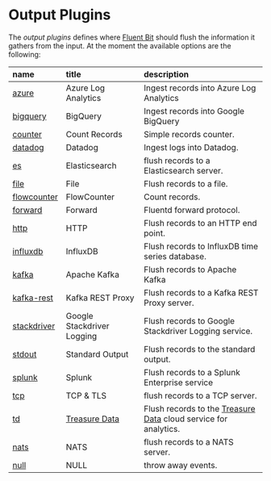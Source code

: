 # Output Plugins

The _output plugins_ defines where [Fluent Bit](http://fluentbit.io) should flush the information it gathers from the input. At the moment the available options are the following:

| name | title | description |
| :--- | :--- | :--- |
| [azure](azure.md) | Azure Log Analytics | Ingest records into Azure Log Analytics |
| [bigquery](bigquery.md) | BigQuery | Ingest records into Google BigQuery |
| [counter](counter.md) | Count Records | Simple records counter. |
| [datadog](datadog.md) | Datadog | Ingest logs into Datadog. |
| [es](elasticsearch.md) | Elasticsearch | flush records to a Elasticsearch server. |
| [file](file.md) | File | Flush records to a file. |
| [flowcounter](flowcounter.md) | FlowCounter | Count records. |
| [forward](forward.md) | Forward | Fluentd forward protocol. |
| [http](http.md) | HTTP | Flush records to an HTTP end point. |
| [influxdb](influxdb.md) | InfluxDB | Flush records to InfluxDB time series database. |
| [kafka](kafka.md) | Apache Kafka | Flush records to Apache Kafka |
| [kafka-rest](kafka-rest-proxy.md) | Kafka REST Proxy | Flush records to a Kafka REST Proxy server. |
| [stackdriver](stackdriver.md) | Google Stackdriver Logging | Flush records to Google Stackdriver Logging service. |
| [stdout](stdout.md) | Standard Output | Flush records to the standard output. |
| [splunk](splunk.md) | Splunk | Flush records to a Splunk Enterprise service |
| [tcp](tcp.md) | TCP & TLS | flush records to a TCP server. |
| [td](td.md) | [Treasure Data](http://www.treasuredata.com) | Flush records to the [Treasure Data](http://www.treasuredata.com) cloud service for analytics. |
| [nats](nats.md) | NATS | flush records to a NATS server. |
| [null](null.md) | NULL | throw away events. |

